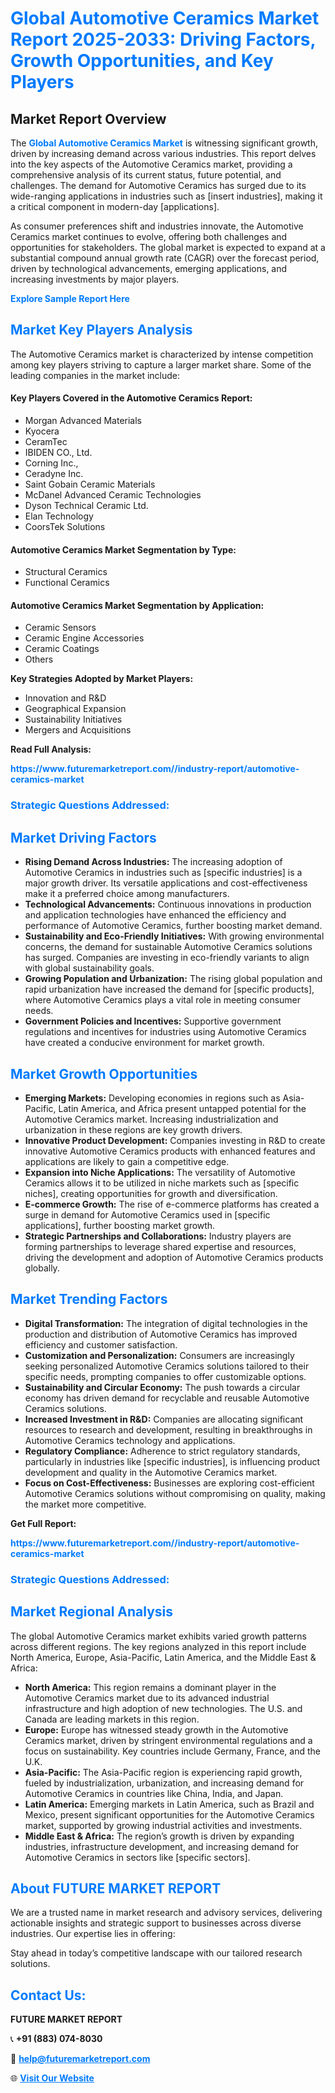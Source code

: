 <h1 style="color: #007BFF;">Global Automotive Ceramics Market Report 2025-2033: Driving Factors, Growth Opportunities, and Key Players</h1>

<section id="overview">
<h2>Market Report Overview</h2>
<p>The <a href="https://www.futuremarketreport.com//industry-report/automotive-ceramics-market" style="color: #007BFF; text-decoration: none;"><strong>Global Automotive Ceramics Market</strong></a> is witnessing significant growth, driven by increasing demand across various industries. This report delves into the key aspects of the Automotive Ceramics market, providing a comprehensive analysis of its current status, future potential, and challenges. The demand for Automotive Ceramics has surged due to its wide-ranging applications in industries such as [insert industries], making it a critical component in modern-day [applications].</p>
<p>As consumer preferences shift and industries innovate, the Automotive Ceramics market continues to evolve, offering both challenges and opportunities for stakeholders. The global market is expected to expand at a substantial compound annual growth rate (CAGR) over the forecast period, driven by technological advancements, emerging applications, and increasing investments by major players.</p>
</section>

<section id="overview">
<p><a href="https://www.futuremarketreport.com//request-sample/reportId=57829" style="color: #007BFF; text-decoration: none;"><strong>Explore Sample Report Here</strong></a></p>
</section>

<section id="key-players">
<h2 style="color: #007BFF;">Market Key Players Analysis</h2>
<p>The Automotive Ceramics market is characterized by intense competition among key players striving to capture a larger market share. Some of the leading companies in the market include:</p>
<h4>Key Players Covered in the Automotive Ceramics Report:</h4>
<ul><li>Morgan Advanced Materials</li><li>Kyocera</li><li>CeramTec</li><li>IBIDEN CO., Ltd.</li><li>Corning Inc.,</li><li>Ceradyne Inc.</li><li>Saint Gobain Ceramic Materials</li><li>McDanel Advanced Ceramic Technologies</li><li>Dyson Technical Ceramic Ltd.</li><li>Elan Technology</li><li>CoorsTek Solutions</li></ul>
<h4>Automotive Ceramics Market Segmentation by Type:</h4>
<ul><li>Structural Ceramics</li><li>Functional Ceramics</li></ul>

<h4>Automotive Ceramics Market Segmentation by Application:</h4>
<ul><li>Ceramic Sensors</li><li>Ceramic Engine Accessories</li><li>Ceramic Coatings</li><li>Others</li></ul>
<p><strong>Key Strategies Adopted by Market Players:</strong></p>
<ul>
<li>Innovation and R&D</li>
<li>Geographical Expansion</li>
<li>Sustainability Initiatives</li>
<li>Mergers and Acquisitions</li>
</ul>
</section>

<section>
<p><strong>Read Full Analysis: </strong></p><a href="https://www.futuremarketreport.com//industry-report/automotive-ceramics-market" style="color: #007BFF; text-decoration: none;"><strong>https://www.futuremarketreport.com//industry-report/automotive-ceramics-market</strong></a>
<h3 style="color: #007BFF;">Strategic Questions Addressed:</h3>
</section>

<section id="driving-factors">
<h2 style="color: #007BFF;">Market Driving Factors</h2>
<ul>
<li><strong>Rising Demand Across Industries:</strong> The increasing adoption of Automotive Ceramics in industries such as [specific industries] is a major growth driver. Its versatile applications and cost-effectiveness make it a preferred choice among manufacturers.</li>
<li><strong>Technological Advancements:</strong> Continuous innovations in production and application technologies have enhanced the efficiency and performance of Automotive Ceramics, further boosting market demand.</li>
<li><strong>Sustainability and Eco-Friendly Initiatives:</strong> With growing environmental concerns, the demand for sustainable Automotive Ceramics solutions has surged. Companies are investing in eco-friendly variants to align with global sustainability goals.</li>
<li><strong>Growing Population and Urbanization:</strong> The rising global population and rapid urbanization have increased the demand for [specific products], where Automotive Ceramics plays a vital role in meeting consumer needs.</li>
<li><strong>Government Policies and Incentives:</strong> Supportive government regulations and incentives for industries using Automotive Ceramics have created a conducive environment for market growth.</li>
</ul>
</section>

<section id="growth-opportunities">
<h2 style="color: #007BFF;">Market Growth Opportunities</h2>
<ul>
<li><strong>Emerging Markets:</strong> Developing economies in regions such as Asia-Pacific, Latin America, and Africa present untapped potential for the Automotive Ceramics market. Increasing industrialization and urbanization in these regions are key growth drivers.</li>
<li><strong>Innovative Product Development:</strong> Companies investing in R&D to create innovative Automotive Ceramics products with enhanced features and applications are likely to gain a competitive edge.</li>
<li><strong>Expansion into Niche Applications:</strong> The versatility of Automotive Ceramics allows it to be utilized in niche markets such as [specific niches], creating opportunities for growth and diversification.</li>
<li><strong>E-commerce Growth:</strong> The rise of e-commerce platforms has created a surge in demand for Automotive Ceramics used in [specific applications], further boosting market growth.</li>
<li><strong>Strategic Partnerships and Collaborations:</strong> Industry players are forming partnerships to leverage shared expertise and resources, driving the development and adoption of Automotive Ceramics products globally.</li>
</ul>
</section>

<section id="trending-factors">
<h2 style="color: #007BFF;">Market Trending Factors</h2>
<ul>
<li><strong>Digital Transformation:</strong> The integration of digital technologies in the production and distribution of Automotive Ceramics has improved efficiency and customer satisfaction.</li>
<li><strong>Customization and Personalization:</strong> Consumers are increasingly seeking personalized Automotive Ceramics solutions tailored to their specific needs, prompting companies to offer customizable options.</li>
<li><strong>Sustainability and Circular Economy:</strong> The push towards a circular economy has driven demand for recyclable and reusable Automotive Ceramics solutions.</li>
<li><strong>Increased Investment in R&D:</strong> Companies are allocating significant resources to research and development, resulting in breakthroughs in Automotive Ceramics technology and applications.</li>
<li><strong>Regulatory Compliance:</strong> Adherence to strict regulatory standards, particularly in industries like [specific industries], is influencing product development and quality in the Automotive Ceramics market.</li>
<li><strong>Focus on Cost-Effectiveness:</strong> Businesses are exploring cost-efficient Automotive Ceramics solutions without compromising on quality, making the market more competitive.</li>
</ul>
</section>

<section>
<p><strong>Get Full Report: </strong></p><a href="https://www.futuremarketreport.com//industry-report/automotive-ceramics-market" style="color: #007BFF; text-decoration: none;"><strong>https://www.futuremarketreport.com//industry-report/automotive-ceramics-market</strong></a>
<h3 style="color: #007BFF;">Strategic Questions Addressed:</h3>
</section>


<section id="regional-analysis">
<h2 style="color: #007BFF;">Market Regional Analysis</h2>
<p>The global Automotive Ceramics market exhibits varied growth patterns across different regions. The key regions analyzed in this report include North America, Europe, Asia-Pacific, Latin America, and the Middle East & Africa:</p>
<ul>
<li><strong>North America:</strong> This region remains a dominant player in the Automotive Ceramics market due to its advanced industrial infrastructure and high adoption of new technologies. The U.S. and Canada are leading markets in this region.</li>
<li><strong>Europe:</strong> Europe has witnessed steady growth in the Automotive Ceramics market, driven by stringent environmental regulations and a focus on sustainability. Key countries include Germany, France, and the U.K.</li>
<li><strong>Asia-Pacific:</strong> The Asia-Pacific region is experiencing rapid growth, fueled by industrialization, urbanization, and increasing demand for Automotive Ceramics in countries like China, India, and Japan.</li>
<li><strong>Latin America:</strong> Emerging markets in Latin America, such as Brazil and Mexico, present significant opportunities for the Automotive Ceramics market, supported by growing industrial activities and investments.</li>
<li><strong>Middle East & Africa:</strong> The region’s growth is driven by expanding industries, infrastructure development, and increasing demand for Automotive Ceramics in sectors like [specific sectors].</li>
</ul>
</section>

<footer>
<h2 style="color: #007BFF;">About FUTURE MARKET REPORT</h2>
<p>We are a trusted name in market research and advisory services, delivering actionable insights and strategic support to businesses across diverse industries. Our expertise lies in offering:</p>

<p>Stay ahead in today’s competitive landscape with our tailored research solutions.</p>

<h2 style="color: #007BFF;">Contact Us:</h2>
<p><strong>FUTURE MARKET REPORT</strong></p>
<p>📞 <strong>+91 (883) 074-8030</strong></p>
<p>📧 <strong><a href="mailto:help@futuremarketreport.com" style="color: #007BFF;">help@futuremarketreport.com</a></strong></p>
<p>🌐 <strong><a href="https://www.futuremarketreport.com/" style="color: #007BFF;">Visit Our Website</a></strong></p>
</footer>